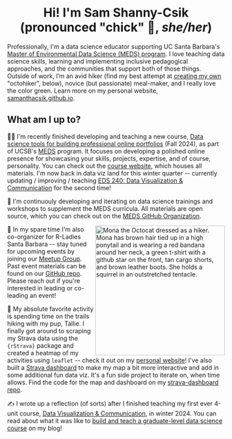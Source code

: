 <h1 align="center">Hi! I'm Sam Shanny-Csik (pronounced "chick" 🐥, <em>she/her</em>)</h1>

Professionally, I'm a data science educator supporting UC Santa Barbara's [Master of Environmental Data Science (MEDS) program](https://bren.ucsb.edu/masters-programs/master-environmental-data-science).  I love teaching data science skills, learning and implementing inclusive pedagogical approaches, and the communities that support both of those things. Outside of work, I’m an avid hiker (find my best attempt at [creating my own](https://myoctocat.com/) "octohiker", below), novice (but passionate) meal-maker, and I really love the color green. Learn more on my personal website, [samanthacsik.github.io](https://samanthacsik.github.io/).

<!--
[![Sam's GitHub stats](https://github-readme-stats.vercel.app/api?username=samanthacsik)](https://github.com/samanthacsik/github-readme-stats)
See: https://github.com/abhisheknaiidu/awesome-github-profile-readme
-->

## What am I up to? 
👩‍🏫 I'm recently finished developing and teaching a new course, [Data science tools for building professional online portfolios](https://bren.ucsb.edu/courses/eds-296-1f) (Fall 2024), as part of UCSB's [MEDS](https://bren.ucsb.edu/masters-programs/master-environmental-data-science/academics-meds) program. It focuses on developing a polished online presence for showcasing your skills, projects, expertise, and of course, personality. You can check out the [course website](https://ucsb-meds.github.io/EDS-296-DS-portfolios/), which houses all materials. I'm now back in data viz land for this winter quarter -- currently updating / improving / teaching [EDS 240: Data Visualization & Communication](https://eds-240-data-viz.github.io/) for the second time!

🌱 I'm continuouly developing and iterating on data science trainings and workshops to supplement the MEDS curricula. All materials are open source, which you can check out on the [MEDS GitHub Organization](https://github.com/search?q=topic%3Aworkshop-materials+org%3AUCSB-MEDS+fork%3Atrue&type=repositories).

<img align='right' src='https://github.com/user-attachments/assets/e52ac51c-2704-4242-9130-a92531ffab78' width='300' alt="Mona the Octocat dressed as a hiker. Mona has brown hair tied up in a high ponytail and is wearing a red bandana around her neck, a green t-shirt with a github star on the front, tan cargo shorts, and brown leather boots. She holds a squirrel in an outstretched tentacle.">

💜 In my spare time I'm also co-organizer for R-Ladies Santa Barbara -- stay tuned for upcoming events by joining our [Meetup Group](https://www.meetup.com/rladies-santa-barbara/). Past event materials can be found on our [GitHub repo](https://github.com/rladies/meetup-presentations_santabarbara). Please reach out if you're interested in leading or co-leading an event!

🥾 My absolute favorite activity is spending time on the trails hiking with my pup, Tallie. I finally got around to scraping my Strava data using the `{rStrava}` package and created a heatmap of my activities using `leaflet` -- check it out on my [personal website](https://samanthacsik.github.io/about.html#fa-hiking-titlea-person-with-a-backpack-and-trekking-pole-the-hobby)! I've also built a [Strava dashboard](https://samanthacsik.shinyapps.io/strava_dashboard/) to make my map a bit more interactive and add in some additional fun data viz. It's a fun side project to iterate on, when time allows. Find the code for the map and dashboard on my [strava-dashboard repo](https://github.com/samanthacsik/strava-dashboard).

✍️ I wrote up a reflection (of sorts) after I finished teaching my first ever 4-unit course, [Data Visualization & Communication](https://eds-240-data-viz.github.io/), in winter 2024. You can read about what it was like to [build and teach a graduate-level data science course](https://samanthacsik.github.io/posts/2024-04-02-data-viz-course/) on my blog!

<!--
### Experience

- Lecturer @ UCSB's Bren School of Environmental Science & Management (2024 - present)
- Data Training Coordintor @ NCEAS (2021 - present)
- Data Science Fellow @ NCEAS (2020 - 2021)

### Education

- MS in Ecology, Evolution & Marine Biology @ UC Santa Barbara (2020)
- BS in Marine Biology @ Northeastern University (2016)
-->

<!--
**samanthacsik/samanthacsik** is a ✨ _special_ ✨ repository because its `README.md` (this file) appears on your GitHub profile.

Here are some ideas to get you started:

- 🔭 I’m currently working on ...
- 🌱 I’m currently learning ...
- 👯 I’m looking to collaborate on ...
- 🤔 I’m looking for help with ...
- 💬 Ask me about ...
- 📫 How to reach me: ...
- 😄 Pronouns: ...
- ⚡ Fun fact: ...
-->
